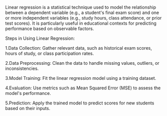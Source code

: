 Linear regression is a statistical technique used to model the relationship between a dependent variable (e.g., a student's final exam score) and one or more independent variables (e.g., study hours, class attendance, or prior test scores). It is particularly useful in educational contexts for predicting performance based on observable factors.

Steps in Using Linear Regression:

1.Data Collection: Gather relevant data, such as historical exam scores, hours of study, or class participation rates.

2.Data Preprocessing: Clean the data to handle missing values, outliers, or inconsistencies.

3.Model Training: Fit the linear regression model using a training dataset.

4.Evaluation: Use metrics such as Mean Squared Error (MSE) to assess the model's performance.

5.Prediction: Apply the trained model to predict scores for new students based on their inputs.
